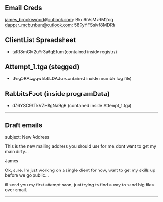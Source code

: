 ## Email Creds

james_brookewood@outlook.com: Bkki9iVsM7RM2cg
dapper_mcbunbun@outlook.com: 58CyYFSsMf8MDRh

## ClientList Spreadsheet
- taRf8mGM2uYr3a6qEfum (contained inside registry)

## Attempt_1.tga (stegged)
- tFng5RAtzgqwhbBLDAJu (contained inside mumble log file)


## RabbitsFoot (inside programData)
- dZ6YSC9kTkVZHRgNa9gH (contained inside Attempt_1.tga)

-----
## Draft emails

subject: New Address

This is the new mailing address you should use for me, dont want to get my main dirty...

  

James


Ok, sure. Im just working on a single client for now, want to get my skills up before we go public...

  

ill send you my first attempt soon, just trying to find a way to send big files over email.  

----------------
